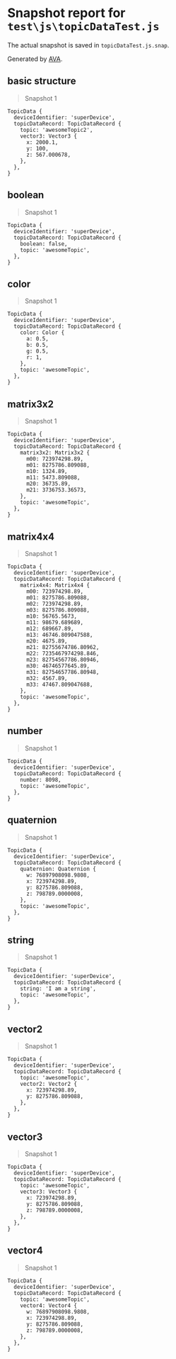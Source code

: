 # Snapshot report for `test\js\topicDataTest.js`

The actual snapshot is saved in `topicDataTest.js.snap`.

Generated by [AVA](https://ava.li).

## basic structure

> Snapshot 1

    TopicData {
      deviceIdentifier: 'superDevice',
      topicDataRecord: TopicDataRecord {
        topic: 'awesomeTopic2',
        vector3: Vector3 {
          x: 2000.1,
          y: 100,
          z: 567.000678,
        },
      },
    }

## boolean

> Snapshot 1

    TopicData {
      deviceIdentifier: 'superDevice',
      topicDataRecord: TopicDataRecord {
        boolean: false,
        topic: 'awesomeTopic',
      },
    }

## color

> Snapshot 1

    TopicData {
      deviceIdentifier: 'superDevice',
      topicDataRecord: TopicDataRecord {
        color: Color {
          a: 0.5,
          b: 0.5,
          g: 0.5,
          r: 1,
        },
        topic: 'awesomeTopic',
      },
    }

## matrix3x2

> Snapshot 1

    TopicData {
      deviceIdentifier: 'superDevice',
      topicDataRecord: TopicDataRecord {
        matrix3x2: Matrix3x2 {
          m00: 723974298.89,
          m01: 8275786.809088,
          m10: 1324.89,
          m11: 5473.809088,
          m20: 36735.89,
          m21: 3736753.36573,
        },
        topic: 'awesomeTopic',
      },
    }

## matrix4x4

> Snapshot 1

    TopicData {
      deviceIdentifier: 'superDevice',
      topicDataRecord: TopicDataRecord {
        matrix4x4: Matrix4x4 {
          m00: 723974298.89,
          m01: 8275786.809088,
          m02: 723974298.89,
          m03: 8275786.809088,
          m10: 56765.5673,
          m11: 98679.689689,
          m12: 689667.89,
          m13: 46746.809047588,
          m20: 4675.89,
          m21: 82755674786.80962,
          m22: 7235467974298.846,
          m23: 82754567786.80946,
          m30: 46746577645.89,
          m31: 82754657786.80948,
          m32: 4567.89,
          m33: 47467.809047688,
        },
        topic: 'awesomeTopic',
      },
    }

## number

> Snapshot 1

    TopicData {
      deviceIdentifier: 'superDevice',
      topicDataRecord: TopicDataRecord {
        number: 8098,
        topic: 'awesomeTopic',
      },
    }

## quaternion

> Snapshot 1

    TopicData {
      deviceIdentifier: 'superDevice',
      topicDataRecord: TopicDataRecord {
        quaternion: Quaternion {
          w: 76897908098.9808,
          x: 723974298.89,
          y: 8275786.809088,
          z: 798789.0000008,
        },
        topic: 'awesomeTopic',
      },
    }

## string

> Snapshot 1

    TopicData {
      deviceIdentifier: 'superDevice',
      topicDataRecord: TopicDataRecord {
        string: 'I am a string',
        topic: 'awesomeTopic',
      },
    }

## vector2

> Snapshot 1

    TopicData {
      deviceIdentifier: 'superDevice',
      topicDataRecord: TopicDataRecord {
        topic: 'awesomeTopic',
        vector2: Vector2 {
          x: 723974298.89,
          y: 8275786.809088,
        },
      },
    }

## vector3

> Snapshot 1

    TopicData {
      deviceIdentifier: 'superDevice',
      topicDataRecord: TopicDataRecord {
        topic: 'awesomeTopic',
        vector3: Vector3 {
          x: 723974298.89,
          y: 8275786.809088,
          z: 798789.0000008,
        },
      },
    }

## vector4

> Snapshot 1

    TopicData {
      deviceIdentifier: 'superDevice',
      topicDataRecord: TopicDataRecord {
        topic: 'awesomeTopic',
        vector4: Vector4 {
          w: 76897908098.9808,
          x: 723974298.89,
          y: 8275786.809088,
          z: 798789.0000008,
        },
      },
    }
